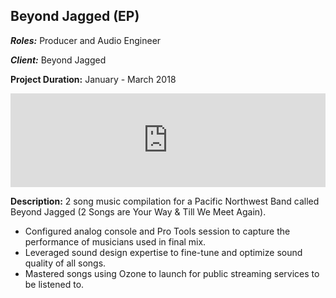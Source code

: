 ## Beyond Jagged (EP)
***Roles:*** Producer and Audio Engineer

***Client:*** Beyond Jagged

**Project Duration:** January - March 2018

<iframe width="100%" height="150" scrolling="no" frameborder="no" allow="autoplay" src="https://w.soundcloud.com/player/?url=https%3A//api.soundcloud.com/tracks/1521010459&color=%23ff5500&auto_play=false&hide_related=false&show_comments=true&show_user=true&show_reposts=false&show_teaser=true&visual=true"></iframe>

**Description:** 2 song music compilation for a Pacific Northwest Band called Beyond Jagged (2 Songs are Your Way & Till We Meet Again).
* Configured analog console and Pro Tools session to capture the performance of musicians used in final mix.
* Leveraged sound design expertise to fine-tune and optimize sound quality of all songs.
* Mastered songs using Ozone to launch for public streaming services to be listened to.
